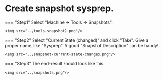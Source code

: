 # Create snapshot sysprep.
=== "Step1"
    Select "Machine -> Tools -> Snapshots".

    <img src="../tools-snapshot2.png"/>

=== "Step2"
    Select "Current State (changed)" and click "Take". Give a proper name, like "Sysprep". A good "Snapshot Description" can be handy!

    <img src="../snapshot-current-state-changed.png"/>

=== "Step3"
    The end-result should look like this.

    <img src="../snapshots.png"/>